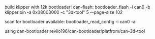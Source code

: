 build klipper with 12k bootloader!
can-flash:
 bootloader_flash -i can0 -b klipper.bin  -a 0x08003000 -c "3d-tool" 5 --page-size 102

scan for bootloader available:
bootloader_read_config -i can0 -a

using can-bootloader revilo196/can-bootloader/platfrom/can-3d-tool

